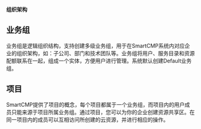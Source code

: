 **组织架构**

## 业务组

业务组是逻辑组织结构，支持创建多级业务组，用于在SmartCMP系统内对应企业的组织架构，如：子公司、部门和技术团队等。业务组将用户、服务目录和资源配额联系在一起，组成一个实体，方便用户进行管理。系统默认创建Default业务组。

## 项目

SmartCMP提供了项目的概念，每个项目都属于一个业务组，而项目内的用户成员只能来源于项目所属业务组。通过项目，您可以为你的企业创建资源共享区。在同一项目内的成员可以互相访问所创建的云资源，并进行相应的操作。
